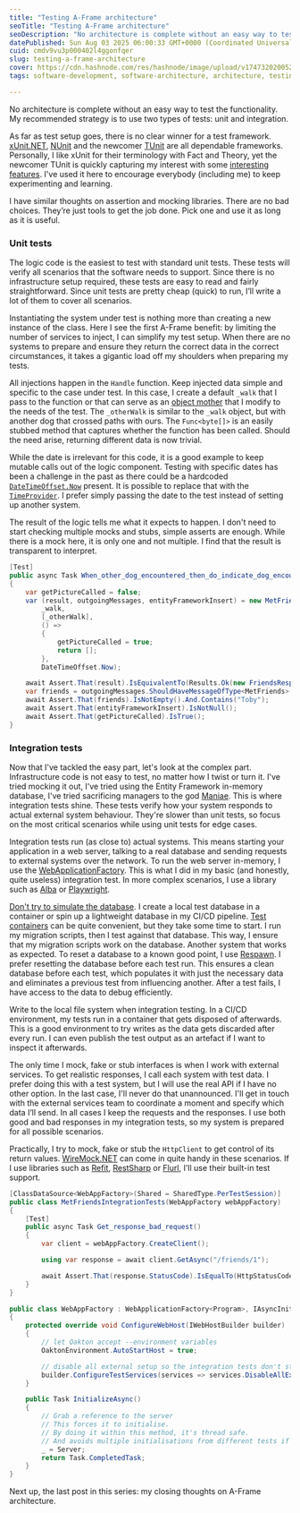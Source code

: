 ```yaml
---
title: "Testing A-Frame architecture"
seoTitle: "Testing A-Frame architecture"
seoDescription: "No architecture is complete without an easy way to test the functionality. My recommended strategy is to use two types of tests: unit and integration."
datePublished: Sun Aug 03 2025 06:00:33 GMT+0000 (Coordinated Universal Time)
cuid: cmdv9vu3p000402l4ggonfqer
slug: testing-a-frame-architecture
cover: https://cdn.hashnode.com/res/hashnode/image/upload/v1747320200528/e83794dd-8a67-48ce-82f4-1a32d6cdb84d.png
tags: software-development, software-architecture, architecture, testing, a-frame, software-engineering, software-testing, dotnet, dotnetcore, t-unit, tunit

---
```


No architecture is complete without an easy way to test the functionality. My recommended strategy is to use two types of tests: unit and integration.

As far as test setup goes, there is no clear winner for a test framework. [xUnit.NET](http://xUnit.NET), [NUnit](https://nunit.org) and the newcomer [TUnit](https://tunit.dev) are all dependable frameworks. Personally, I like xUnit for their terminology with Fact and Theory, yet the newcomer TUnit is quickly capturing my interest with some [interesting features](https://tunit.dev/docs/comparison/attributes#test-control-attributes). I've used it here to encourage everybody (including me) to keep experimenting and learning.

I have similar thoughts on assertion and mocking libraries. There are no bad choices. They’re just tools to get the job done. Pick one and use it as long as it is useful.

### Unit tests

The logic code is the easiest to test with standard unit tests. These tests will verify all scenarios that the software needs to support. Since there is no infrastructure setup required, these tests are easy to read and fairly straightforward. Since unit tests are pretty cheap (quick) to run, I’ll write a lot of them to cover all scenarios.

Instantiating the system under test is nothing more than creating a new instance of the class. Here I see the first A-Frame benefit: by limiting the number of services to inject, I can simplify my test setup. When there are no systems to prepare and ensure they return the correct data in the correct circumstances, it takes a gigantic load off my shoulders when preparing my tests.

All injections happen in the `Handle` function. Keep injected data simple and specific to the case under test. In this case, I create a default `_walk` that I pass to the function or that can serve as an [object mother](https://martinfowler.com/bliki/ObjectMother.html) that I modify to the needs of the test. The `_otherWalk` is similar to the `_walk` object, but with another dog that crossed paths with ours. The `Func<byte[]>` is an easily stubbed method that captures whether the function has been called. Should the need arise, returning different data is now trivial.

While the date is irrelevant for this code, it is a good example to keep mutable calls out of the logic component. Testing with specific dates has been a challenge in the past as there could be a hardcoded [`DateTimeOffset.Now`](http://DateTimeOffset.Now) present. It is possible to replace that with the [`TimeProvider`](https://learn.microsoft.com/en-us/dotnet/api/system.timeprovider). I prefer simply passing the date to the test instead of setting up another system.

The result of the logic tells me what it expects to happen. I don't need to start checking multiple mocks and stubs, simple asserts are enough. While there is a mock here, it is only one and not multiple. I find that the result is transparent to interpret.

```csharp
[Test]
public async Task When_other_dog_encountered_then_do_indicate_dog_encountered()
{
    var getPictureCalled = false;
    var (result, outgoingMessages, entityFrameworkInsert) = new MetFriendsHandler().Handle(
        _walk,
        [_otherWalk],
        () =>
        {
            getPictureCalled = true;
            return [];
        },
        DateTimeOffset.Now);

    await Assert.That(result).IsEquivalentTo(Results.Ok(new FriendsResponse(["Toby"], [])));
    var friends = outgoingMessages.ShouldHaveMessageOfType<MetFriends>().Friends;
    await Assert.That(friends).IsNotEmpty().And.Contains("Toby");
    await Assert.That(entityFrameworkInsert).IsNotNull();
    await Assert.That(getPictureCalled).IsTrue();
}
```

### Integration tests

Now that I've tackled the easy part, let's look at the complex part. Infrastructure code is not easy to test, no matter how I twist or turn it. I've tried mocking it out, I've tried using the Entity Framework in-memory database, I've tried sacrificing managers to the god [Maniae](https://en.wikipedia.org/wiki/Maniae). This is where integration tests shine. These tests verify how your system responds to actual external system behaviour. They're slower than unit tests, so focus on the most critical scenarios while using unit tests for edge cases.

Integration tests run (as close to) actual systems. This means starting your application in a web server, talking to a real database and sending requests to external systems over the network. To run the web server in-memory, I use the [WebApplicationFactory](https://learn.microsoft.com/en-us/aspnet/core/test/integration-tests). This is what I did in my basic (and honestly, quite useless) integration test. In more complex scenarios, I use a library such as [Alba](https://learn.microsoft.com/en-us/aspnet/core/test/integration-tests) or [Playwright](https://playwright.dev/dotnet/).

[Don't try to simulate the database](https://learn.microsoft.com/en-us/ef/core/providers/in-memory/?tabs=dotnet-core-cli). I create a local test database in a container or spin up a lightweight database in my CI/CD pipeline. [Test containers](https://testcontainers.com) can be quite convenient, but they take some time to start. I run my migration scripts, then I test against that database. This way, I ensure that my migration scripts work on the database. Another system that works as expected. To reset a database to a known good point, I use [Respawn](https://github.com/jbogard/Respawn). I prefer resetting the database before each test run. This ensures a clean database before each test, which populates it with just the necessary data and eliminates a previous test from influencing another. After a test fails, I have access to the data to debug efficiently.

Write to the local file system when integration testing. In a CI/CD environment, my tests run in a container that gets disposed of afterwards. This is a good environment to try writes as the data gets discarded after every run. I can even publish the test output as an artefact if I want to inspect it afterwards.

The only time I mock, fake or stub interfaces is when I work with external services. To get realistic responses, I call each system with test data. I prefer doing this with a test system, but I will use the real API if I have no other option. In the last case, I'll never do that unannounced. I'll get in touch with the external services team to coordinate a moment and specify which data I’ll send. In all cases I keep the requests and the responses. I use both good and bad responses in my integration tests, so my system is prepared for all possible scenarios.

Practically, I try to mock, fake or stub the `HttpClient` to get control of its return values. [WireMock.NET](http://WireMock.NET) can come in quite handy in these scenarios. If I use libraries such as [Refit](https://reactiveui.github.io/refit/), [RestSharp](https://restsharp.dev) or [Flurl](https://flurl.dev), I'll use their built-in test support.

```csharp
[ClassDataSource<WebAppFactory>(Shared = SharedType.PerTestSession)]
public class MetFriendsIntegrationTests(WebAppFactory webAppFactory)
{
    [Test]
    public async Task Get_response_bad_request()
    {
        var client = webAppFactory.CreateClient();

        using var response = await client.GetAsync("/friends/1");

        await Assert.That(response.StatusCode).IsEqualTo(HttpStatusCode.NotFound);
    }
}

public class WebAppFactory : WebApplicationFactory<Program>, IAsyncInitializer
{
    protected override void ConfigureWebHost(IWebHostBuilder builder)
    {
        // let Oakton accept --environment variables
        OaktonEnvironment.AutoStartHost = true;

        // disable all external setup so the integration tests don't start sending out messages
        builder.ConfigureTestServices(services => services.DisableAllExternalWolverineTransports());
    }

    public Task InitializeAsync()
    {
        // Grab a reference to the server
        // This forces it to initialise.
        // By doing it within this method, it's thread safe.
        // And avoids multiple initialisations from different tests if parallelisation is switched on
        _ = Server;
        return Task.CompletedTask;
    }
}
```

Next up, the last post in this series: my closing thoughts on A-Frame architecture.